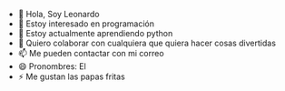 - 👋 Hola, Soy Leonardo
- 👀 Estoy interesado en programación
- 🌱 Estoy actualmente aprendiendo python
- 💞️ Quiero colaborar con cualquiera que quiera hacer cosas divertidas
- 📫 Me pueden contactar con mi correo
- 😄 Pronombres: El
- ⚡ Me gustan las papas fritas

<!---
LeonardoUSB/LeonardoUSB is a ✨ special ✨ repository because its `README.md` (this file) appears on your GitHub profile.
You can click the Preview link to take a look at your changes.
--->

